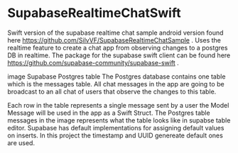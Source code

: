 # SupabaseRealtimeChatSwift

Swift version of the supabase realtime chat sample android version found here https://github.com/SilvVF/SupabaseRealtimeChatSample .
Uses the realtime feature to create a chat app from observing changes to a postgres DB in realtime.
The package for the supabase swift client can be found here https://github.com/supabase-community/supabase-swift .

image
Supabase Postgres table
The Postgres database contains one table which is the messages table. All chat messages in the app are going to be broadcast to an all chat of users that observe the changes to this table.

Each row in the table represents a single message sent by a user the Model Message will be used in the app as a Swift Struct. The Postgres table messages in the image represents what the table looks like in supabse table editor. Supabase has default implementations for assigning default values on inserts. In this project the timestamp and UUID genereate default ones are used.

